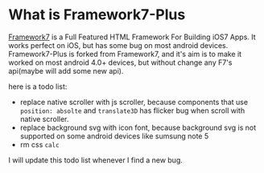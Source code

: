 # What is Framework7-Plus

[Framework7](https://github.com/nolimits4web/Framework7) is a Full Featured HTML Framework For Building iOS7 Apps. It works perfect on iOS, but has some bug on most android devices.
Framework7-Plus is forked from Framework7, and it's aim is to make it worked on most android 4.0+ devices, but without change any F7's api(maybe will add some new api).

here is a todo list:

- replace native scroller with js scroller, because components that use `position: absolte` and `translate3D` has flicker bug when scroll with native scroller.
- replace background svg with icon font, because background svg is not supported on some android devices like sumsung note 5
- rm css `calc`

I will update this todo list whenever I find a new bug.

